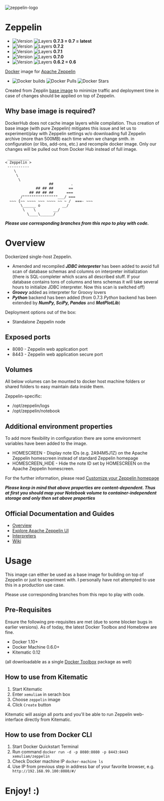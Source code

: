 ![zeppelin-logo](https://s29.postimg.org/9j5narjvr/zeppelin_logo_uni_500.png)

# Zeppelin

- ![Version](https://images.microbadger.com/badges/version/xemuliam/zeppelin:0.7.3.svg) ![Layers](https://images.microbadger.com/badges/image/xemuliam/zeppelin-base:0.7.3.svg) __0.7.3 = 0.7 = latest__
- ![Version](https://images.microbadger.com/badges/version/xemuliam/zeppelin:0.7.2.svg) ![Layers](https://images.microbadger.com/badges/image/xemuliam/zeppelin-base:0.7.2.svg) __0.7.2__
- ![Version](https://images.microbadger.com/badges/version/xemuliam/zeppelin:0.7.1.svg) ![Layers](https://images.microbadger.com/badges/image/xemuliam/zeppelin-base:0.7.1.svg) __0.7.1__
- ![Version](https://images.microbadger.com/badges/version/xemuliam/zeppelin:0.7.0.svg) ![Layers](https://images.microbadger.com/badges/image/xemuliam/zeppelin-base:0.7.0.svg) __0.7.0__
- ![Version](https://images.microbadger.com/badges/version/xemuliam/zeppelin:0.6.2.svg) ![Layers](https://images.microbadger.com/badges/image/xemuliam/zeppelin-base:0.6.2.svg) __0.6.2 = 0.6__

[Docker](https://www.docker.com/what-docker) image for [Apache Zeppelin](http://zeppelin.apache.org)

- ![Docker builds](https://img.shields.io/docker/automated/xemuliam/zeppelin.svg) ![Docker Pulls](https://img.shields.io/docker/pulls/xemuliam/zeppelin.svg) ![Docker Stars](https://img.shields.io/docker/stars/xemuliam/zeppelin.svg)
 
Created from Zepplin [base image](https://hub.docker.com/r/xemuliam/zeppelin-base) to minimize traffic and deployment time in case of changes should be applied on top of Zeppelin.

## Why base image is required?

DockerHub does not cache image layers while compilation. Thus creation of base image (with pure Zeppelin) mitigates this issue and let us to experiment/play with Zeppelin settings w/o downloading full Zeppelin archive (more than 500MB) each time when we change smth. in configuration (or libs, add-ons, etc.) and recompile docker image. Only our changes will be pulled out from Docker Hub instead of full image.

```
 __________
< Zeppelin >
 ----------
    \
     \
      \
                    ##        .
              ## ## ##       ==
           ## ## ## ##      ===
       /""""""""""""""""___/ ===
  ~~~ {~~ ~~~~ ~~~ ~~~~ ~~ ~ /  ===- ~~~
       \______ o          __/
        \    \        __/
          \____\______/
```
  

*__Please use corresponding branches from this repo to play with code.__*


# Overview

Dockerized single-host Zeppelin.  
- Amended and recompiled __*JDBC interpreter*__ has been added to avoid full scan of database schemas and columns on interpreter initialization (there is SQL-completer which scans all described stuff. If your database contains tons of columns and tens schemas it will take several hours to initialize JDBC interpreter. Now this scan is switched off)
- __*Groovy*__ added as interpreter for Groovy lovers 
- __*Python*__ backend has been added (from 0.7.3 *Python* backend has been extended by __*NumPy, SciPy, Pandas*__ and __*MatPlotLib*__)

Deployment options out of the box:
- Standalone Zeppelin node


## Exposed ports

- 8080 - Zeppelin web application port
- 8443 - Zeppelin web application secure port


## Volumes

All below volumes can be mounted to docker host machine folders or shared folders to easy maintain data inside them. 

Zeppelin-specific:
- /opt/zeppelin/logs
- /opt/zeppelin/notebook


## Additional environment properties

To add more flexibility in configuration there are some environment variables have been added to the image.  

- HOMESCREEN - Display note IDs (e.g. 2A94M5J1Z) on the Apache Zeppelin homescreen instead of standard Zeppelin homepage
- HOMESCREEN_HIDE - Hide the note ID set by HOMESCREEN on the Apache Zeppelin homescreen.

For the further information, please read [Customize your Zeppelin homepage](http://zeppelin.apache.org/docs/0.7.0/manual/notebookashomepage.html)

__*Please keep in mind that above properties are content-dependent. Thus at first you should map your Notebook volume to container-independent storage and only then set above properties*__


## Official Documentation and Guides

- [Overview](http://zeppelin.apache.org/docs/0.7.0/)
- [Explore Apache Zeppelin UI](http://zeppelin.apache.org/docs/0.7.0/quickstart/explorezeppelinui.html)
- [Interpreters](http://zeppelin.apache.org/docs/0.7.0/manual/interpreters.html)
- [Wiki](https://cwiki.apache.org/confluence/display/ZEPPELIN/Zeppelin+Home)


# Usage

This image can either be used as a base image for building on top of Zeppelin or just to experiment with. I personally have not attempted to use this in a production use case.

Please use corresponding branches from this repo to play with code.


## Pre-Requisites
Ensure the following pre-requisites are met (due to some blocker bugs in earlier versions). As of today, the latest Docker Toolbox and Homebrew are fine.

- Docker 1.10+
- Docker Machine 0.6.0+
- Kitematic 0.12

(all downloadable as a single [Docker Toolbox](https://www.docker.com/products/docker-toolbox) package as well)


## How to use from Kitematic

1. Start Kitematic
2. Enter `xemuliam` in serach box
3. Choose `zeppelin` image
4. Click `Create` button

Kitematic will assign all ports and you'll be able to run Zeppelin web-interface directly from Kitematic.


## How to use from Docker CLI

1. Start Docker Quickstart Terminal
2. Run command  `docker run -d -p 8080:8080 -p 8443:8443 xemuliam/zeppelin`
3. Check Docker machine IP  `docker-machine ls`
4. Use IP from previous step in address bar of your favorite browser, e.g. ` http://192.168.99.100:8080/#/`

# Enjoy! :)
